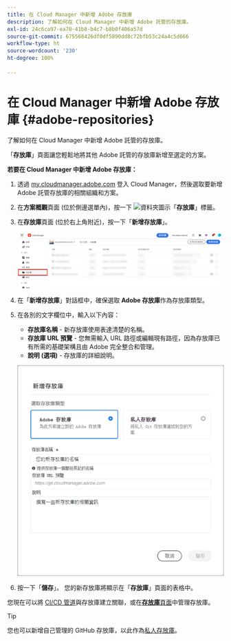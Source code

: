 ```yaml
---
title: 在 Cloud Manager 中新增 Adobe 存放庫
description: 了解如何在 Cloud Manager 中新增 Adobe 託管的存放庫。
exl-id: 24c6ca97-ea70-41b8-b4c7-b8b0f406a57d
source-git-commit: 675568426df0df5890dd8c72bfb53c24a4c5d666
workflow-type: ht
source-wordcount: '230'
ht-degree: 100%

---
```


# 在 Cloud Manager 中新增 Adobe 存放庫 {#adobe-repositories}

了解如何在 Cloud Manager 中新增 Adobe 託管的存放庫。

「**存放庫**」頁面讓您輕鬆地將其他 Adobe 託管的存放庫新增至選定的方案。

**若要在 Cloud Manager 中新增 Adobe 存放庫：**

1. 透過 [my.cloudmanager.adobe.com](https://my.cloudmanager.adobe.com/) 登入 Cloud Manager，然後選取要新增 Adobe 託管存放庫的相關組織和方案。

1. 在&#x200B;**方案概觀**&#x200B;頁面 (位於側邊選單內)，按一下 ![資料夾圖示](https://spectrum.adobe.com/static/icons/workflow_18/Smock_Folder_18_N.svg)「**存放庫**」標籤。

1. 在&#x200B;**存放庫**&#x200B;頁面 (位於右上角附近)，按一下「**新增存放庫**」。

   ![新增存放庫按鈕](/help/managing-code/assets/repositories-tab.png)

1. 在「**新增存放庫**」對話框中，確保選取 **Adobe 存放庫**&#x200B;作為存放庫類型。

1. 在各別的文字欄位中，輸入以下內容：

   * **存放庫名稱** - 新存放庫使用表達清楚的名稱。
   * **存放庫 URL 預覽**  - 您無需輸入 URL 路徑或編輯現有路徑，因為存放庫已有所需的基礎架構且由 Adobe 完全整合和管理。
   * **說明 (選項)** - 存放庫的詳細說明。

   ![新增存放庫對話框](/help/managing-code/assets/repository-add-adobe.png)

1. 按一下「**儲存**」。
您的新存放庫將顯示在「**存放庫**」頁面的表格中。

您現在可以將 [CI/CD 管道](/help/overview/ci-cd-pipelines.md)與存放庫建立關聯，或在&#x200B;[**存放庫**&#x200B;頁面](/help/managing-code/managing-repositories.md)中管理存放庫。

>[!TIP]
>
>您也可以新增自己管理的 GitHub 存放庫，以此作為[私人存放庫](/help/managing-code/private-repositories.md)。
